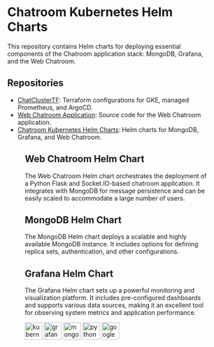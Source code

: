 <dir>
 <h1>Chatroom Kubernetes Helm Charts</h1>
</dir><dir>
    <p>This repository contains Helm charts for deploying essential components of the Chatroom application stack: MongoDB, Grafana, and the Web Chatroom.</p>
</dir><dir>
    <h2>Repositories</h2>
</dir><dir>
    <ul>
        <li><a href="https://github.com/NVB20/ChatClusterTF">ChatClusterTF</a>: Terraform configurations for GKE, managed Prometheus, and ArgoCD.</li>
        <li><a href="https://github.com/NVB20/web-chat-apllication">Web Chatroom Application</a>: Source code for the Web Chatroom application.</li>
        <li><a href="https://github.com/NVB20/chatroom-k8s-charts">Chatroom Kubernetes Helm Charts</a>: Helm charts for MongoDB, Grafana, and Web Chatroom.</li>
    </ul>
<dir>
    <h2>Web Chatroom Helm Chart</h2>
</dir><dir>
    <p>The Web Chatroom Helm chart orchestrates the deployment of a Python Flask and Socket.IO-based chatroom application. It integrates with MongoDB for message persistence and can be easily scaled to accommodate a large number of users.</p>
</dir><dir>
    <h2>MongoDB Helm Chart</h2>
</dir><dir>
    <p>The MongoDB Helm chart deploys a scalable and highly available MongoDB instance. It includes options for defining replica sets, authentication, and other configurations.</p>
</dir><dir>
    <h2>Grafana Helm Chart</h2>
</dir><dir>
    <p>The Grafana Helm chart sets up a powerful monitoring and visualization platform. It includes pre-configured dashboards and supports various data sources, making it an excellent tool for observing system metrics and application performance.</p>
</dir><dir>
<div class="row">
  <img src="https://cdn.jsdelivr.net/gh/devicons/devicon/icons/kubernetes/kubernetes-plain.svg" height="40" alt="kubernetes logo"  />
  <img src="https://cdn.jsdelivr.net/gh/devicons/devicon/icons/grafana/grafana-original.svg" height="40" alt="grafana logo"  />
  <img src="https://cdn.jsdelivr.net/gh/devicons/devicon/icons/mongodb/mongodb-original.svg" height="40" alt="mongodb logo"  />
  <img src="https://cdn.jsdelivr.net/gh/devicons/devicon/icons/python/python-original.svg" height="40" alt="python logo"  /> 
  <img src="https://cdn.jsdelivr.net/gh/devicons/devicon/icons/googlecloud/googlecloud-original.svg" height="40" alt="googlecloud logo"  />
 </div>